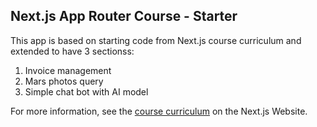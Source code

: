 ## Next.js App Router Course - Starter

This app is based on starting code from Next.js course curriculum and extended to have 3 sectionss:
1. Invoice management
2. Mars photos query
3. Simple chat bot with AI model

For more information, see the [course curriculum](https://nextjs.org/learn) on the Next.js Website.
